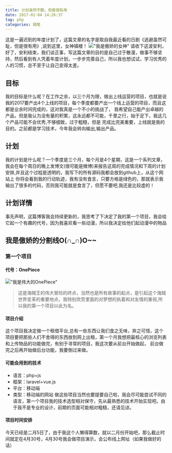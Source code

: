 ```yaml
---
title: 计划虽然不酷，但是很有用
date: 2017-02-04 14:26:37
tag: php
categories: 随笔
---
```


这是一遍迟到的年度计划了，这篇文章的名字是取自我最近看的日剧《逃避虽然可耻，但是很有用》,说到这里，女神镇楼！
 !["我是傲娇的女神"](/assets/blogImg/女神2.jpg)
 请收下这波安利，好了，安利结束，我们谈正事，写这篇文章的目的是自己过于散漫，做事不够坚持，然后看到有人凭着年度计划，一步步完善自己，所以我也想试试，学习优秀的人的习惯，总不至于让自己变得太差。
## 目标
 我的目标是什么呢？在工作之余，以三个月为限，做出上线运营的项目，也就是说我的2017要产出4个上线的项目，每个季度都要产出一个线上运营的项目，而且这都是业余时间完成的，这对我真是一个不小的挑战了，
 我希望自己能产出卓越的产品，但是我认为没有量的积累，这永远都不可能，千里之行，始于足下，我这几个产品可能不会优秀,不够细致，过于粗糙，但是
 完成比完美重要，上线就是我的目的。之前都是学习技术，今年我会转向输出,输出产品。
## 计划
 我的计划是什么呢？一个季度是三个月，每个月是4个星期，这是一个系列文章，我会在每个周日的晚上发博文(很可能是微博)来报告这周的完成情况和下周的计划安排,并且这个过程是透明的，我写下的所有源码我都会放到github上，从这个网站上
 你将会看到我的行动轨迹，我有没有食言，只要方格是绿色的，那就表示我输出了很多的代码，否则我可能就是食言了，但愿不要吧,我还是比较虚的！
## 计划详情
 事先声明，这篇博客我会持续更新的，我思考了下决定了我的第一个项目，我会给它起一个有趣的代号，因为我喜欢看一些动漫，所以我决定给他们起动漫中的物品
## 我是傲娇的分割线O(∩_∩)O~~
### 第一个项目

#### 代号：**OnePiece**
!["我是伟大的OnePiece"](/assets/blogImg/onepiece.png)
>这是海贼王的伟大冒险的终点，当然也是所有故事的起点，是引起这个海贼世界变革的重要地点，我特别欣赏里面的对梦想的执着和对友情的重视,所以我的第一个项目以此为名。

#### 项目介绍
这个项目我决定做一个租借平台,总有一些东西让我们食之无味，弃之可惜，这个项目要把那些人们不舍得的东西放到网上出租，第一个月我想把最核心的浏览列表和上传物品的功能做完，有别于寻常的项目，我这次要从前台开始做起，
前台做完之后再开始做后台功能，我要倒过来做。
#### 可能会用到的技术
- 语言：php+js
- 框架：laravel+vue.js
- 平台：移动端
- 类型：移动端的网站
做这些项目当然也要提要自己啦，我会尽可能尝试不同的语言，第一个项目我的技术选型相对保守，先从最熟悉的技术开始实现吧。由于我不是专业的设计，前期的页面可能相对粗糙，还请见谅。
#### 项目时间安排
今天已经是二月5日了，由于我这个人懒得算数，就以二月份开始吧，那么截止时间就定在4月30号，4月30号我会做项目演示，会公布线上网址（如果我做好的话）

